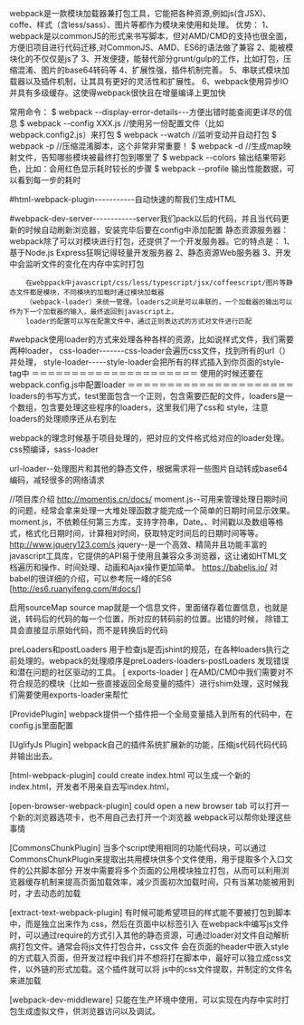 webpack是一款模块加载器兼打包工具，它能把各种资源,例如js(含JSX)、coffe、样式（含less/sass）、图片等都作为模块来使用和处理。
优势：
1、webpack是以commonJS的形式来书写脚本，但对AMD/CMD的支持也很全面，方便旧项目进行代码迁移,对CommonJS、AMD、ES6的语法做了兼容
2、能被模块化的不仅仅是js了
3、开发便捷，能替代部分grunt/gulp的工作，比如打包，压缩混淆、图片的base64转码等
4、扩展性强，插件机制完善。
5、串联式模块加载器以及插件机制，让其具有更好的灵活性和扩展性。
6、webpack使用异步IO并具有多级缓存。这使得webpack很快且在增量编译上更加快

常用命令：
$ webpack --display-error-details---方便出错时能查阅更详尽的信息
$ webpack --config XXX.js   //使用另一份配置文件（比如webpack.config2.js）来打包
$ webpack --watch   //监听变动并自动打包
$ webpack -p    //压缩混淆脚本，这个非常非常重要！
$ webpack -d    //生成map映射文件，告知哪些模块被最终打包到哪里了
$ webpack --colors 输出结果带彩色，比如：会用红色显示耗时较长的步骤
$ webpack --profile 输出性能数据，可以看到每一步的耗时



#html-webpack-plugin-----------自动快速的帮我们生成HTML

#webpack-dev-server------------server我们pack以后的代码，并且当代码更新的时候自动刷新浏览器，安装完毕后要在config中添加配置
静态资源服务器：
webpack除了可以对模块进行打包，还提供了一个开发服务器。它的特点是：
1、基于Node.js Express狂啊记得轻量开发服务器
2、静态资源Web服务器
3、开发中会监听文件的变化在内存中实时打包




``````
    在webppack中javascript/css/less/typescript/jsx/coffeescript/图片等静态文件都是模块，不同模块的加载时通过模块加载器
    （webpack-loader）来统一管理。loaders之间是可以串联的，一个加载器的输出可以作为下一个加载器的输入，最终返回到javascript上，
    loader的配置可以写在配置文件中，通过正则表达式的方式对文件进行匹配

``````

#webpack使用loader的方式来处理各种各样的资源，比如说样式文件，我们需要两种loader，
 css-loader-------css-loader会遍历css文件，找到所有的url（）并处理，
 style-loader-----style-loader会把所有的样式插入到你页面的style-tag中
 ＝＝＝＝＝＝＝＝＝＝＝＝＝＝＝＝＝＝＝＝＝
 使用的时候还要在webpack.config.js中配置loader
 ＝＝＝＝＝＝＝＝＝＝＝＝＝＝＝＝＝＝＝＝＝
loaders的书写方式，test里面包含一个正则，包含需要匹配的文件，loaders是一个数组，包含要处理这些程序的loaders，这里我们用了css和
style，注意loaders的处理顺序还从右到左

webpack的理念时候基于项目处理的，把对应的文件格式给对应的loader处理。
css预编译，sass-loader

url-loader--处理图片和其他的静态文件，根据需求将一些图片自动转成base64编码，减轻很多的网络请求

//项目库介绍
http://momentjs.cn/docs/
moment.js--可用来管理处理日期时间的问题，经常会拿来处理一大堆处理函数才能完成一个简单的日期时间显示效果。
moment.js，不依赖任何第三方库，支持字符串，Date。、时间戳以及数组等格式，格式化日期时间，计算相对时间，获取特定时间后的日期时间等等。
http://www.jquery123.com/s
jquery--是一个高效、精简并且功能丰富的javascript工具库，它提供的API易于使用且兼容众多浏览器，这让诸如HTML文档遍历和操作、时间处理、动画和Ajax操作更加简单。
https://babeljs.io/
对babel的很详细的介绍，可以参考阮一峰的ES6 [http://es6.ruanyifeng.com/#docs/]

启用sourceMap
 source map就是一个信息文件，里面储存着位置信息，也就是说，转码后的代码的每一个位置，所对应的转码前的位置。出错的时候，
 除错工具会直接显示原始代码，而不是转换后的代码

 preLoaders和postLoaders
 用于检查js是否jshint的规范，在各种loaders执行之前处理的。webpack的处理顺序是preLoaders-loaders-postLoaders
 发现错误和潜在问题的社区驱动的工具。
[ exports-loader ]
  在AMD/CMD中我们需要对不符合规范的模块（比如一些直接返回全局变量的插件）进行shim处理，这时候我们需要使用exports-loader来帮忙

[ProvidePlugin]
 webpack提供一个插件把一个全局变量插入到所有的代码中，在config.js里面配置

[UglifyJs Plugin]
 webpack自己的插件系统扩展新的功能，压缩js代码代码代码并输出出去。

[html-webpack-plugin]
could create index.html 可以生成一个新的index.html，开发者不用亲自去写index.html，

[open-browser-webpack-plugin]
could open a new browser tab 可以打开一个新的浏览器选项卡，也不用自己去打开一个浏览器
webpack可以帮你处理这些事情

[CommonsChunkPlugin]
当多个script使用相同的功能代码块，可以通过CommonsChunkPlugin来提取出共用模块供多个文件使用，用于提取多个入口文件的公共脚本部分
开发中需要将多个页面的公用模块独立打包，从而可以利用浏览器缓存机制来提高页面加载效率，减少页面初次加载时间，只有当某功能被用到时，才去动态的加载

[extract-text-webpack-plugin]
有时候可能希望项目的样式能不要被打包到脚本中，而是独立出来作为.css，然后在页面中以<link>标签引入
在webpack中编写js文件时，可以通过require的方式引入其他的静态资源，可通过loader对文件自动解析病打包文件。通常会将js文件打包合并，css文件
会在页面的header中嵌入style的方式载入页面，但开发过程中我们并不想将打在脚本中，最好可以独立成css文件，以外链的形式加载。这个插件就可以将
js中的css文件提取，并制定的文件名来进加载

[webpack-dev-middleware]
只能在生产环境中使用，可以实现在内存中实时打包生成虚拟文件，供浏览器访问以及调试。


